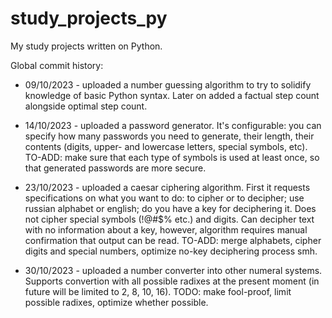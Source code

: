 # study_projects_py
My study projects written on Python.

Global commit history:
- 09/10/2023 - uploaded a number guessing algorithm to try to solidify knowledge of basic Python syntax. Later on added a factual step count alongside optimal step count.

- 14/10/2023 - uploaded a password generator. It's configurable: you can specify how many passwords you need to generate, their length, their contents (digits, upper- and lowercase letters, special symbols, etc). TO-ADD: make sure that each type of symbols is used at least once, so that generated passwords are more secure.

- 23/10/2023 - uploaded a caesar ciphering algorithm. First it requests specifications on what you want to do: to cipher or to decipher; use russian alphabet or english; do you have a key for deciphering it. Does not cipher special symbols (!@#$% etc.) and digits. Can decipher text with no information about a key, however, algorithm requires manual confirmation that output can be read. TO-ADD: merge alphabets, cipher digits and special numbers, optimize no-key deciphering process smh.

- 30/10/2023 - uploaded a number converter into other numeral systems. Supports convertion with all possible radixes at the present moment (in future will be limited to 2, 8, 10, 16). TODO: make fool-proof, limit possible radixes, optimize whether possible.
